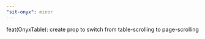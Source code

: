 ```yaml
---
"sit-onyx": minor
---
```


feat(OnyxTable): create prop to switch from table-scrolling to page-scrolling
